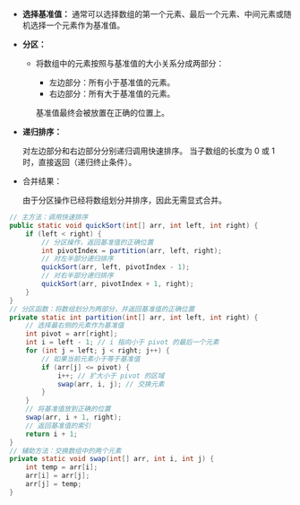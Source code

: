 - **选择基准值：**
  通常可以选择数组的第一个元素、最后一个元素、中间元素或随机选择一个元素作为基准值。

- **分区：**

  - 将数组中的元素按照与基准值的大小关系分成两部分：

    - 左边部分：所有小于基准值的元素。
    - 右边部分：所有大于基准值的元素。

    基准值最终会被放置在正确的位置上。

- **递归排序：**

  对左边部分和右边部分分别递归调用快速排序。
  当子数组的长度为 0 或 1 时，直接返回（递归终止条件）。

- 合并结果：

  由于分区操作已经将数组划分并排序，因此无需显式合并。

```java
// 主方法：调用快速排序
public static void quickSort(int[] arr, int left, int right) {
    if (left < right) {
        // 分区操作，返回基准值的正确位置
        int pivotIndex = partition(arr, left, right);
        // 对左半部分递归排序
        quickSort(arr, left, pivotIndex - 1);
        // 对右半部分递归排序
        quickSort(arr, pivotIndex + 1, right);
    }
}
// 分区函数：将数组划分为两部分，并返回基准值的正确位置
private static int partition(int[] arr, int left, int right) {
    // 选择最右侧的元素作为基准值
    int pivot = arr[right];
    int i = left - 1; // i 指向小于 pivot 的最后一个元素
    for (int j = left; j < right; j++) {
        // 如果当前元素小于等于基准值
        if (arr[j] <= pivot) {
            i++; // 扩大小于 pivot 的区域
            swap(arr, i, j); // 交换元素
        }
    }
    // 将基准值放到正确的位置
    swap(arr, i + 1, right);
    // 返回基准值的索引
    return i + 1;
}
// 辅助方法：交换数组中的两个元素
private static void swap(int[] arr, int i, int j) {
    int temp = arr[i];
    arr[i] = arr[j];
    arr[j] = temp;
}
```


